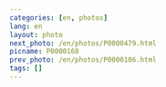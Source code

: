 ```yaml
---
categories: [en, photos]
lang: en
layout: photo
next_photo: /en/photos/P0000479.html
picname: P0000168
prev_photo: /en/photos/P0000186.html
tags: []
---
```

